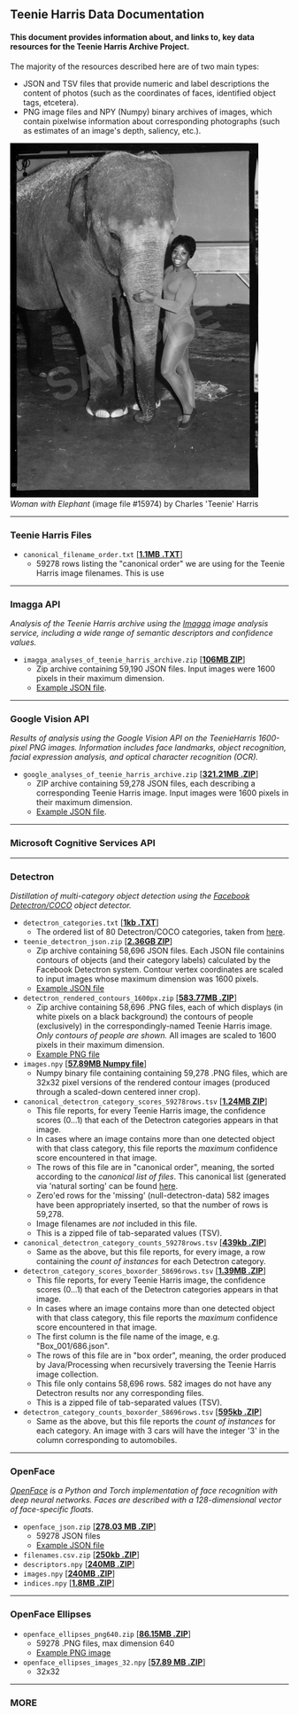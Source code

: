 ## Teenie Harris Data Documentation

#### This document provides information about, and links to, key data resources for the Teenie Harris Archive Project. 

The majority of the resources described here are of two main types: 
* JSON and TSV files that provide numeric and label descriptions the content of photos (such as the coordinates of faces, identified object tags, etcetera).
* PNG image files and NPY (Numpy) binary archives of images, which contain pixelwise information about corresponding photographs (such as estimates of an image's depth, saliency, etc.).

![*Woman with Elephant* by Teenie Harris](photos/png640/15974.png) <br />*Woman with Elephant* (image file #15974) by Charles 'Teenie' Harris

---
### Teenie Harris Files

* ```canonical_filename_order.txt``` [**[1.1MB .TXT](photos/canonical_filename_order.txt)**]
  * 59278 rows listing the "canonical order" we are using for the Teenie Harris image filenames. This is use

---
### Imagga API

*Analysis of the Teenie Harris archive using the [Imagga](https://imagga.com/) image analysis service, including a wide range of semantic descriptors and confidence values.*

* ```imagga_analyses_of_teenie_harris_archive.zip``` [[**106MB ZIP**](https://storage.googleapis.com/teenieharris/imagga/json/imagga_analyses_of_teenie_harris_archive.zip)]
  * Zip archive containing 59,190 JSON files. Input images were 1600 pixels in their maximum dimension.
  * [Example JSON file](imagga/json/result_Box_100_15974.png.json).

---
### Google Vision API

*Results of analysis using the Google Vision API on the TeenieHarris 1600-pixel PNG images. Information includes face landmarks, object recognition, facial expression analysis, and optical character recognition (OCR).*

* ```google_analyses_of_teenie_harris_archive.zip``` [[**321.21MB .ZIP**](https://storage.googleapis.com/teenieharris/google/json/google_analyses_of_teenie_harris_archive.zip)]
  * ZIP archive containing 59,278 JSON files, each describing a corresponding  Teenie Harris image. Input images were 1600 pixels in their maximum dimension. 
  * [Example JSON file](google/json/visionResult_Box100_15974.json).

---
### Microsoft Cognitive Services API



---
### Detectron

*Distillation of multi-category object detection using the [Facebook Detectron/COCO](https://github.com/facebookresearch/Detectron) object detector.*

* ```detectron_categories.txt``` [[**1kb .TXT**](detectron/detectron_categories.txt)]
  * The ordered list of 80 Detectron/COCO categories, taken from [here](https://gist.github.com/AruniRC/7b3dadd004da04c80198557db5da4bda).
* ```teenie_detectron_json.zip``` [[**2.36GB ZIP**](https://storage.googleapis.com/teenieharris/detectron/json/teenie_detectron_json.zip)]
  * Zip archive containing 58,696 JSON files. Each JSON file containins contours of objects (and their category labels) calculated by the Facebook Detectron system. Contour vertex coordinates are scaled to input images whose maximum dimension was 1600 pixels. 
  * [Example JSON file](detectron/json/15974.json)
* ```detectron_rendered_contours_1600px.zip``` [[**583.77MB .ZIP**](https://storage.googleapis.com/teenieharris/detectron/png1600/detectron_rendered_contours_1600px.zip)]
  * Zip archive containing 58,696 .PNG files, each of which displays (in white pixels on a black background) the contours of people (exclusively) in the correspondingly-named Teenie Harris image. *Only contours of people are shown.* All images are scaled to 1600 pixels in their maximum dimension.
  * [Example PNG file](detectron/png1600/15974.png)
* ```images.npy``` [[**57.89MB Numpy file**](https://storage.googleapis.com/teenieharris/detectron/npy32/images.npy)]
  * Numpy binary file containing containing 59,278 .PNG files, which are 32x32 pixel versions of the rendered contour images (produced through a scaled-down centered inner crop). 
* ```canonical_detectron_category_scores_59278rows.tsv``` [[**1.24MB ZIP**](https://storage.googleapis.com/teenieharris/detectron/tsv/canonical_detectron_category_scores_59278rows.tsv.zip)]
  * This file reports, for every Teenie Harris image, the confidence scores (0...1) that each of the Detectron categories appears in that image.
  * In cases where an image contains more than one detected object with that class category, this file reports the *maximum* confidence score encountered in that image. 
  * The rows of this file are in "canonical order", meaning, the sorted according to the *canonical list of files*. This canonical list (generated via 'natural sorting' can be found [here](processing_code/DetectronCategorizerReorder/data/canonical_filename_order.txt).
  * Zero'ed rows for the 'missing' (null-detectron-data) 582 images have been appropriately inserted, so that the number of rows is 59,278. 
  * Image filenames are *not* included in this file. 
  * This is a zipped file of tab-separated values (TSV). 
* ```canonical_detectron_category_counts_59278rows.tsv``` [[**439kb .ZIP**](https://storage.googleapis.com/teenieharris/detectron/tsv/canonical_detectron_category_counts_59278rows.tsv.zip)]
  * Same as the above, but this file reports, for every image, a row containing the *count of instances* for each Detectron category.
* ```detectron_category_scores_boxorder_58696rows.tsv``` [[**1.39MB .ZIP**](https://storage.googleapis.com/teenieharris/detectron/tsv/detectron_category_scores_boxorder_58696rows.tsv.zip)]
  * This file reports, for every Teenie Harris image, the confidence scores (0...1) that each of the Detectron categories appears in that image.
  * In cases where an image contains more than one detected object with that class category, this file reports the *maximum* confidence score encountered in that image.  
  * The first column is the file name of the image, e.g. "Box_001/686.json". 
  * The rows of this file are in "box order", meaning, the order produced by Java/Processing when recursively traversing the Teenie Harris image collection.  
  * This file only contains 58,696 rows. 582 images do not have any Detectron results nor any corresponding files.
  * This is a zipped file of tab-separated values (TSV).
* ```detectron_category_counts_boxorder_58696rows.tsv``` [[**595kb .ZIP**](https://storage.googleapis.com/teenieharris/detectron/tsv/detectron_category_counts_boxorder_58696rows.tsv.zip)]
  * Same as the above, but this file reports the *count of instances* for each category. An image with 3 cars will have the integer '3' in the column corresponding to automobiles.

---
### OpenFace

*[OpenFace](https://cmusatyalab.github.io/openface/) is a Python and Torch implementation of face recognition with deep neural networks. Faces are described with a 128-dimensional vector of face-specific floats.*

* ```openface_json.zip``` [[**278.03 MB .ZIP**](https://storage.googleapis.com/teenieharris/openface/json/openface_json.zip)]
  * 59278 JSON files
  * [Example JSON file](openface/json/15974.png.json)
* ```filenames.csv.zip``` [[**250kb .ZIP**](https://storage.googleapis.com/teenieharris/openface/npy32/filenames.csv.zip)]
* ```descriptors.npy``` [[**240MB .ZIP**](https://storage.googleapis.com/teenieharris/openface/npy32/descriptors.npy)]
* ```images.npy``` [[**240MB .ZIP**](https://storage.googleapis.com/teenieharris/openface/npy32/images.npy)]
* ```indices.npy``` [[**1.8MB .ZIP**](https://storage.googleapis.com/teenieharris/openface/npy32/indices.npy)]

---
### OpenFace Ellipses

* ```openface_ellipses_png640.zip``` [[**86.15MB .ZIP**](https://storage.googleapis.com/teenieharris/openface_ellipses/png640/openface_ellipses_png640.zip)]
  * 59278 .PNG files, max dimension 640
  * [Example PNG image](openface_ellipses/png640/15974.png)
* ```openface_ellipses_images_32.npy``` [[**57.89 MB .ZIP**](https://storage.googleapis.com/teenieharris/openface_ellipses/npy32/openface_ellipses_images_32.npy)]
  * 32x32 

---
### MORE